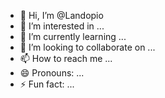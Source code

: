 - 👋 Hi, I’m @Landopio
- 👀 I’m interested in ...
- 🌱 I’m currently learning ...
- 💞️ I’m looking to collaborate on ...
- 📫 How to reach me ...
- 😄 Pronouns: ...
- ⚡ Fun fact: ...

<!---
Landopio/Landopio is a ✨ special ✨ repository because its `README.md` (this file) appears on your GitHub profile.
You can click the Preview link to take a look at your changes.
--->

